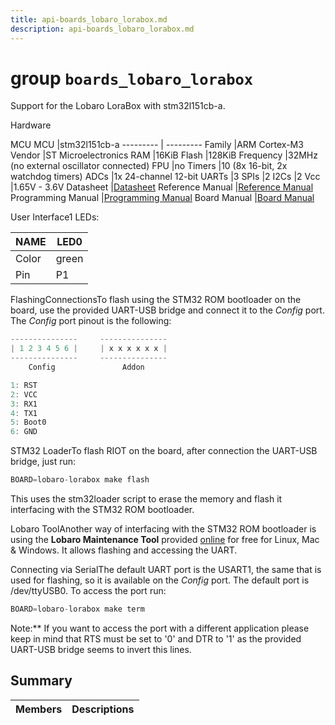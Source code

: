 ```yaml
---
title: api-boards_lobaro_lorabox.md
description: api-boards_lobaro_lorabox.md
---
```

# group `boards_lobaro_lorabox` 

Support for the Lobaro LoraBox with stm32l151cb-a.

Hardware

MCU
MCU   |stm32l151cb-a
--------- | ---------
Family   |ARM Cortex-M3
Vendor   |ST Microelectronics
RAM   |16KiB
Flash   |128KiB
Frequency   |32MHz (no external oscillator connected)
FPU   |no
Timers   |10 (8x 16-bit, 2x watchdog timers)
ADCs   |1x 24-channel 12-bit
UARTs   |3
SPIs   |2
I2Cs   |2
Vcc   |1.65V - 3.6V
Datasheet   |[Datasheet](https://www.st.com/resource/en/datasheet/stm32l151cb-a.pdf)
Reference Manual   |[Reference Manual](https://www.st.com/content/ccc/resource/technical/document/reference_manual/cc/f9/93/b2/f0/82/42/57/CD00240193.pdf/files/CD00240193.pdf/jcr:content/translations/en.CD00240193.pdf)
Programming Manual   |[Programming Manual](https://www.st.com/content/ccc/resource/technical/document/programming_manual/5b/ca/8d/83/56/7f/40/08/CD00228163.pdf/files/CD00228163.pdf/jcr:content/translations/en.CD00228163.pdf)
Board Manual   |[Board Manual](https://www.lobaro.com/download/7250/)

User Interface1 LEDs:

NAME   |LED0
--------- | ---------
Color   |green
Pin   |P1

FlashingConnectionsTo flash using the STM32 ROM bootloader on the board, use the provided UART-USB bridge and connect it to the *Config* port. The *Config* port pinout is the following:

```cpp
---------------     ---------------
| 1 2 3 4 5 6 |     | x x x x x x |
---------------     ---------------
    Config               Addon

1: RST
2: VCC
3: RX1
4: TX1
5: Boot0
6: GND
```

STM32 LoaderTo flash RIOT on the board, after connection the UART-USB bridge, just run: 
```cpp
BOARD=lobaro-lorabox make flash
```
 This uses the stm32loader script to erase the memory and flash it interfacing with the STM32 ROM bootloader.

Lobaro ToolAnother way of interfacing with the STM32 ROM bootloader is using the **Lobaro Maintenance Tool** provided [online](https://www.lobaro.com/lobaro-maintenance-tool/) for free for Linux, Mac & Windows. It allows flashing and accessing the UART.

Connecting via SerialThe default UART port is the USART1, the same that is used for flashing, so it is available on the *Config* port. The default port is /dev/ttyUSB0. To access the port run: 
```cpp
BOARD=lobaro-lorabox make term
```
 Note:** If you want to access the port with a different application please keep in mind that RTS must be set to '0' and DTR to '1' as the provided UART-USB bridge seems to invert this lines.

## Summary

 Members                        | Descriptions                                
--------------------------------|---------------------------------------------

